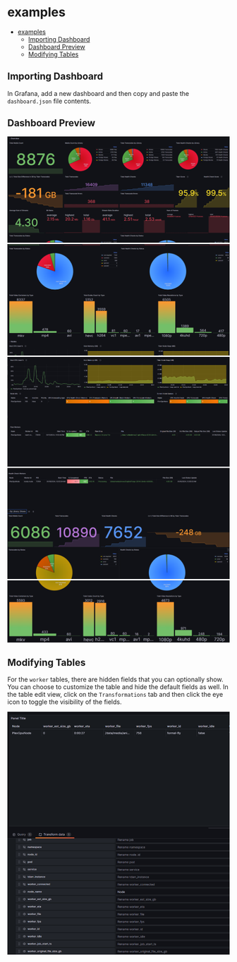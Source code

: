 # examples
- [examples](#examples)
  - [Importing Dashboard](#importing-dashboard)
  - [Dashboard Preview](#dashboard-preview)
  - [Modifying Tables](#modifying-tables)


## Importing Dashboard
In Grafana, add a new dashboard and then copy and paste the `dashboard.json` file contents.

## Dashboard Preview
![overview](./images/demo_3.png)
![overview2](./images/demo_4.png)
![node](./images/demo_1.png)
![library](./images/demo_5.png)
![library2](./images/demo_2.png)

## Modifying Tables
For the `worker` tables, there are hidden fields that you can optionally show. You can choose to customize the table and hide the default fields as well. In the table edit view, click on the `Transformations` tab and then click the eye icon to toggle the visibility of the fields.

![transformations](./images/demo_6.png)